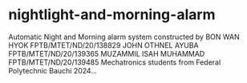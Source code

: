 # nightlight-and-morning-alarm
Automatic Night and Morning alarm system constructed by BON WAN HYOK FPTB/MTET/ND/20/138829  JOHN OTHNEL AYUBA  FPTB/MTET/ND/20/139365  MUZAMMIL ISAH MUHAMMAD  FPTB/MTET/ND/20/139485 Mechatronics students from Federal Polytechnic Bauchi 2024...
